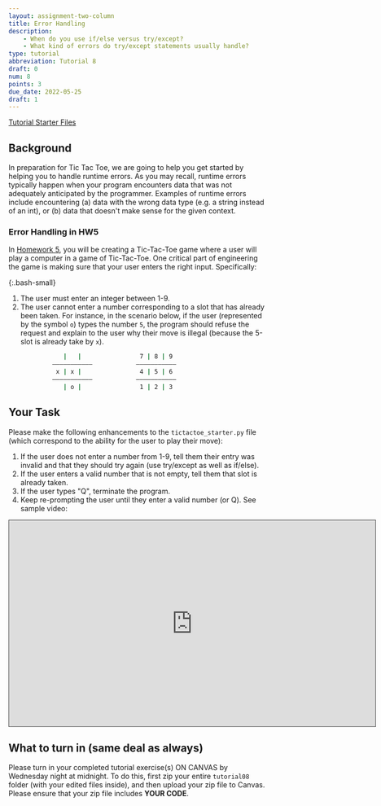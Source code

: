 ```yaml
---
layout: assignment-two-column
title: Error Handling
description:
    - When do you use if/else versus try/except?
    - What kind of errors do try/except statements usually handle?
type: tutorial
abbreviation: Tutorial 8
draft: 0
num: 8
points: 3
due_date: 2022-05-25
draft: 1
---
```


<style>
    .bash-small .highlighter-rouge {
        width: 520px;
        margin: auto;
        margin-top: 10px;
    }
</style>

<a class="nu-button" href="/spring2022/course-files/tutorials/tutorial08.zip" target="_blank">
    Tutorial Starter Files <i class="fas fa-download"></i>
</a> 


## Background
In preparation for Tic Tac Toe, we are going to help you get started by helping you to handle runtime errors. As you may recall, runtime errors typically happen when your program encounters data that was not adequately anticipated by the programmer. Examples of runtime errors include encountering (a) data with the wrong data type (e.g. a string instead of an int), or (b) data that doesn't make sense for the given context.

### Error Handling in HW5
In [Homework 5](../assignments/hw5), you will be creating a Tic-Tac-Toe game where a user will play a computer in a game of Tic-Tac-Toe. One critical part of engineering the game is making sure that your user enters the right input. Specifically:

{:.bash-small}
1. The user must enter an integer between 1-9.
2. The user cannot enter a number corresponding to a slot that has already been taken. For instance, in the scenario below, if the user (represented by the symbol `o`) types the number `5`, the program should refuse the request and explain to the user why their move is illegal (because the 5-slot is already take by `x`).
```bash
               |   |                7 | 8 | 9 
            ———————————            ———————————
             x | x |                4 | 5 | 6 
            ———————————            ——————————— 
               | o |                1 | 2 | 3 
```

## Your Task
Please make the following enhancements to the `tictactoe_starter.py` file (which correspond to the ability for the user to play their move):
1. If the user does not enter a number from 1-9, tell them their entry was invalid and that they should try again (use try/except as well as if/else).
2. If the user enters a valid number that is not empty, tell them that slot is already taken.
3. If the user types "Q", terminate the program.
4. Keep re-prompting the user until they enter a valid number (or Q). See sample video:

<iframe src="https://northwestern.hosted.panopto.com/Panopto/Pages/Embed.aspx?id=f65f5d64-6224-43b0-88f5-abbe00214651&autoplay=false&offerviewer=true&showtitle=true&showbrand=false&start=0&interactivity=all" width="720" height="405" style="border: 1px solid #464646;" allowfullscreen allow="autoplay"></iframe>

## What to turn in (same deal as always)
Please turn in your completed tutorial exercise(s) ON CANVAS by Wednesday night at midnight. To do this, first zip your entire `tutorial08` folder (with your edited files inside), and then upload your zip file to Canvas. Please ensure that your zip file includes **YOUR CODE**. 
